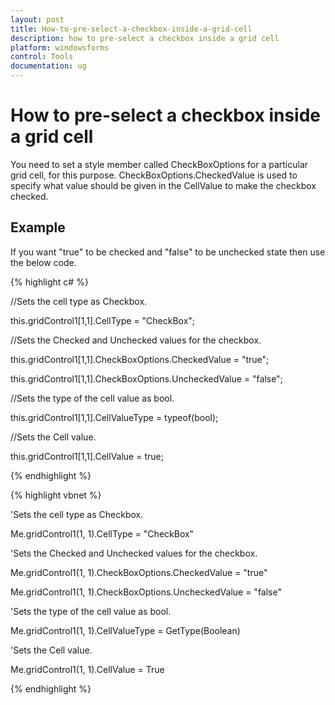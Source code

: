 ```yaml
---
layout: post
title: How-to-pre-select-a-checkbox-inside-a-grid-cell
description: how to pre-select a checkbox inside a grid cell
platform: windowsforms
control: Tools
documentation: ug
---
```


# How to pre-select a checkbox inside a grid cell

You need to set a style member called CheckBoxOptions for a particular grid cell, for this purpose. CheckBoxOptions.CheckedValue is used to specify what value should be given in the CellValue to make the checkbox checked. 

## Example

If you want "true" to be checked and "false" to be unchecked state then use the below code.

{% highlight c# %}



//Sets the cell type as Checkbox.

this.gridControl1[1,1].CellType = "CheckBox"; 



//Sets the Checked and Unchecked values for the checkbox.

this.gridControl1[1,1].CheckBoxOptions.CheckedValue = "true"; 

this.gridControl1[1,1].CheckBoxOptions.UncheckedValue = "false"; 



//Sets the type of the cell value as bool.

this.gridControl1[1,1].CellValueType = typeof(bool); 



//Sets the Cell value.

this.gridControl1[1,1].CellValue = true;

{% endhighlight  %}

{% highlight vbnet %}



'Sets the cell type as Checkbox.

Me.gridControl1(1, 1).CellType = "CheckBox" 



'Sets the Checked and Unchecked values for the checkbox.

Me.gridControl1(1, 1).CheckBoxOptions.CheckedValue = "true" 

Me.gridControl1(1, 1).CheckBoxOptions.UncheckedValue = "false" 



'Sets the type of the cell value as bool.

Me.gridControl1(1, 1).CellValueType = GetType(Boolean) 



'Sets the Cell value.

Me.gridControl1(1, 1).CellValue = True


{% endhighlight  %}
